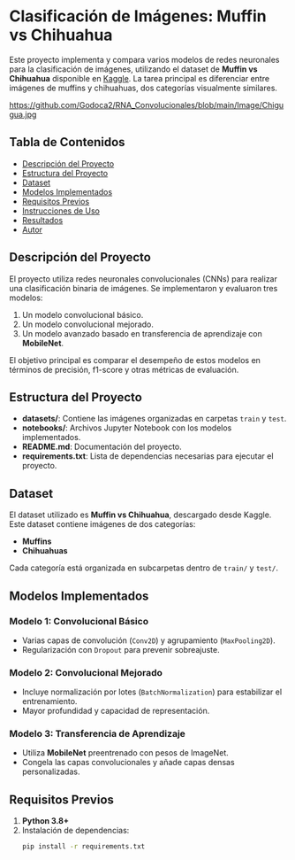 # Clasificación de Imágenes: Muffin vs Chihuahua

Este proyecto implementa y compara varios modelos de redes neuronales para la clasificación de imágenes, utilizando el dataset de **Muffin vs Chihuahua** disponible en [Kaggle](https://www.kaggle.com/datasets/samuelcortinhas/muffin-vs-chihuahua-image-classification). La tarea principal es diferenciar entre imágenes de muffins y chihuahuas, dos categorías visualmente similares.


https://github.com/Godoca2/RNA_Convolucionales/blob/main/Image/Chigugua.jpg

## Tabla de Contenidos
- [Descripción del Proyecto](#descripción-del-proyecto)
- [Estructura del Proyecto](#estructura-del-proyecto)
- [Dataset](#dataset)
- [Modelos Implementados](#modelos-implementados)
- [Requisitos Previos](#requisitos-previos)
- [Instrucciones de Uso](#instrucciones-de-uso)
- [Resultados](#resultados)
- [Autor](#autor)

## Descripción del Proyecto

El proyecto utiliza redes neuronales convolucionales (CNNs) para realizar una clasificación binaria de imágenes. Se implementaron y evaluaron tres modelos:
1. Un modelo convolucional básico.
2. Un modelo convolucional mejorado.
3. Un modelo avanzado basado en transferencia de aprendizaje con **MobileNet**.

El objetivo principal es comparar el desempeño de estos modelos en términos de precisión, f1-score y otras métricas de evaluación.

## Estructura del Proyecto


- **datasets/**: Contiene las imágenes organizadas en carpetas `train` y `test`.
- **notebooks/**: Archivos Jupyter Notebook con los modelos implementados.
- **README.md**: Documentación del proyecto.
- **requirements.txt**: Lista de dependencias necesarias para ejecutar el proyecto.

## Dataset

El dataset utilizado es **Muffin vs Chihuahua**, descargado desde Kaggle. Este dataset contiene imágenes de dos categorías:
- **Muffins**
- **Chihuahuas**

Cada categoría está organizada en subcarpetas dentro de `train/` y `test/`.

## Modelos Implementados

### Modelo 1: Convolucional Básico
- Varias capas de convolución (`Conv2D`) y agrupamiento (`MaxPooling2D`).
- Regularización con `Dropout` para prevenir sobreajuste.

### Modelo 2: Convolucional Mejorado
- Incluye normalización por lotes (`BatchNormalization`) para estabilizar el entrenamiento.
- Mayor profundidad y capacidad de representación.

### Modelo 3: Transferencia de Aprendizaje
- Utiliza **MobileNet** preentrenado con pesos de ImageNet.
- Congela las capas convolucionales y añade capas densas personalizadas.

## Requisitos Previos

1. **Python 3.8+**
2. Instalación de dependencias:
   ```bash
   pip install -r requirements.txt




